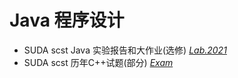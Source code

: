 # Java 程序设计
+ SUDA scst Java 实验报告和大作业(选修) *[Lab.2021](Lab.2021/)*
+ SUDA scst 历年C++试题(部分) *[Exam](Exam/)*


